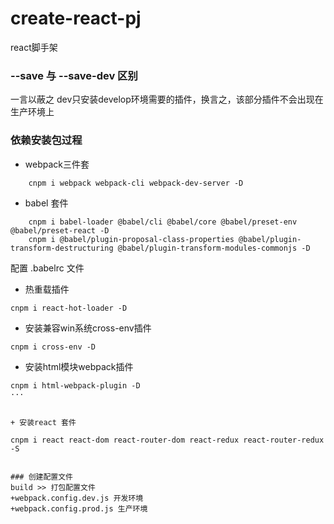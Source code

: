 # create-react-pj
react脚手架

### --save 与 --save-dev 区别
一言以蔽之 dev只安装develop环境需要的插件，换言之，该部分插件不会出现在生产环境上

### 依赖安装包过程
+ webpack三件套
```
    cnpm i webpack webpack-cli webpack-dev-server -D
```

+ babel 套件
```
    cnpm i babel-loader @babel/cli @babel/core @babel/preset-env @babel/preset-react -D
    cnpm i @babel/plugin-proposal-class-properties @babel/plugin-transform-destructuring @babel/plugin-transform-modules-commonjs -D
```  
配置 .babelrc 文件

+ 热重载插件
```
cnpm i react-hot-loader -D
```

+ 安装兼容win系统cross-env插件
```
cnpm i cross-env -D
```

+ 安装html模块webpack插件
```
cnpm i html-webpack-plugin -D
···
 

+ 安装react 套件
```
    cnpm i react react-dom react-router-dom react-redux react-router-redux -S
```

### 创建配置文件
build >> 打包配置文件
+webpack.config.dev.js 开发环境
+webpack.config.prod.js 生产环境




